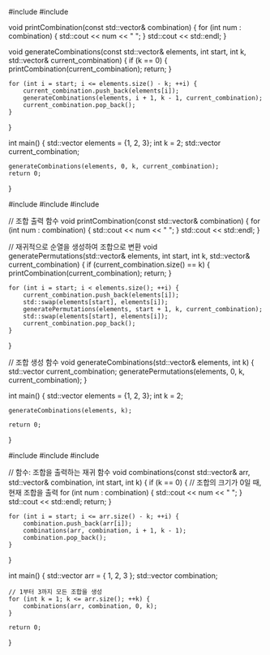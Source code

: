 #include <iostream>
#include <vector>

void printCombination(const std::vector<int>& combination) {
    for (int num : combination) {
        std::cout << num << " ";
    }
    std::cout << std::endl;
}

void generateCombinations(const std::vector<int>& elements, int start, int k, std::vector<int>& current_combination) {
    if (k == 0) {
        printCombination(current_combination);
        return;
    }

    for (int i = start; i <= elements.size() - k; ++i) {
        current_combination.push_back(elements[i]);
        generateCombinations(elements, i + 1, k - 1, current_combination);
        current_combination.pop_back();
    }
}

int main() {
    std::vector<int> elements = {1, 2, 3};
    int k = 2;
    std::vector<int> current_combination;

    generateCombinations(elements, 0, k, current_combination);
    return 0;
}


#include <iostream>
#include <vector>
#include <algorithm>

// 조합 출력 함수
void printCombination(const std::vector<int>& combination) {
    for (int num : combination) {
        std::cout << num << " ";
    }
    std::cout << std::endl;
}

// 재귀적으로 순열을 생성하여 조합으로 변환
void generatePermutations(std::vector<int>& elements, int start, int k, std::vector<int>& current_combination) {
    if (current_combination.size() == k) {
        printCombination(current_combination);
        return;
    }

    for (int i = start; i < elements.size(); ++i) {
        current_combination.push_back(elements[i]);
        std::swap(elements[start], elements[i]);
        generatePermutations(elements, start + 1, k, current_combination);
        std::swap(elements[start], elements[i]);
        current_combination.pop_back();
    }
}

// 조합 생성 함수
void generateCombinations(std::vector<int>& elements, int k) {
    std::vector<int> current_combination;
    generatePermutations(elements, 0, k, current_combination);
}

int main() {
    std::vector<int> elements = {1, 2, 3};
    int k = 2;

    generateCombinations(elements, k);

    return 0;
}


#include <iostream>
#include <vector>
#include <algorithm>

// 함수: 조합을 출력하는 재귀 함수
void combinations(const std::vector<int>& arr, std::vector<int>& combination, int start, int k) {
    if (k == 0) {
        // 조합의 크기가 0일 때, 현재 조합을 출력
        for (int num : combination) {
            std::cout << num << " ";
        }
        std::cout << std::endl;
        return;
    }

    for (int i = start; i <= arr.size() - k; ++i) {
        combination.push_back(arr[i]);
        combinations(arr, combination, i + 1, k - 1);
        combination.pop_back();
    }
}

int main() {
    std::vector<int> arr = { 1, 2, 3 };
    std::vector<int> combination;

    // 1부터 3까지 모든 조합을 생성
    for (int k = 1; k <= arr.size(); ++k) {
        combinations(arr, combination, 0, k);
    }

    return 0;
}